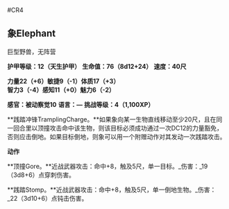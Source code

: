 #CR4

## 象Elephant

巨型野兽，无阵营

**护甲等级：12（天生护甲）**
**生命值：76（8d12+24）**
**速度：40尺**

**力量22（+6）敏捷9（-1）体质17（+3）**
**智力3（-4）感知11（+0）魅力6（-2）**

**感官：被动察觉10**
**语言：—**
**挑战等级：4（1,100XP）**

**践踏冲锋TramplingCharge。**如果象向某一生物直线移动至少20尺，且在同一回合里以顶撞攻击命中该生物，则该目标必须成功通过一次DC12的力量豁免，否则应击倒地。如果目标倒地，则象可以用一个附赠动作对其发动一次践踏攻击。

**动作**

**顶撞Gore。**近战武器攻击：命中+8，触及5尺，单一目标。_伤害：_19（3d8+6）点穿刺伤害。

**践踏Stomp。**近战武器攻击：命中+8，触及5尺，单一倒地生物。_伤害：_22（3d10+6）点钝击伤害。
